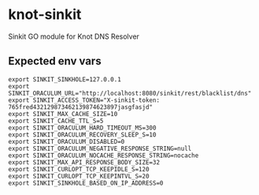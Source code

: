 # knot-sinkit
Sinkit GO module for Knot DNS Resolver

## Expected env vars

    export SINKIT_SINKHOLE=127.0.0.1
    export SINKIT_ORACULUM_URL="http://localhost:8080/sinkit/rest/blacklist/dns"
    export SINKIT_ACCESS_TOKEN="X-sinkit-token: 765fred432129873462139874623897jasgfasjd"
    export SINKIT_MAX_CACHE_SIZE=10
    export SINKIT_CACHE_TTL_S=5
    export SINKIT_ORACULUM_HARD_TIMEOUT_MS=300
    export SINKIT_ORACULUM_RECOVERY_SLEEP_S=10
    export SINKIT_ORACULUM_DISABLED=0
    export SINKIT_ORACULUM_NEGATIVE_RESPONSE_STRING=null
    export SINKIT_ORACULUM_NOCACHE_RESPONSE_STRING=nocache
    export SINKIT_MAX_API_RESPONSE_BODY_SIZE=32
    export SINKIT_CURLOPT_TCP_KEEPIDLE_S=120
    export SINKIT_CURLOPT_TCP_KEEPINTVL_S=20
    export SINKIT_SINKHOLE_BASED_ON_IP_ADDRESS=0
